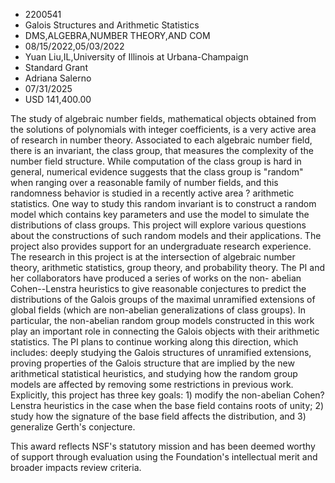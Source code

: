 
* 2200541
* Galois Structures and Arithmetic Statistics
* DMS,ALGEBRA,NUMBER THEORY,AND COM
* 08/15/2022,05/03/2022
* Yuan Liu,IL,University of Illinois at Urbana-Champaign
* Standard Grant
* Adriana Salerno
* 07/31/2025
* USD 141,400.00

The study of algebraic number fields, mathematical objects obtained from the
solutions of polynomials with integer coefficients, is a very active area of
research in number theory. Associated to each algebraic number field, there is
an invariant, the class group, that measures the complexity of the number field
structure. While computation of the class group is hard in general, numerical
evidence suggests that the class group is "random" when ranging over a
reasonable family of number fields, and this randomness behavior is studied in a
recently active area ? arithmetic statistics. One way to study this random
invariant is to construct a random model which contains key parameters and use
the model to simulate the distributions of class groups. This project will
explore various questions about the constructions of such random models and
their applications. The project also provides support for an undergraduate
research experience.   The research in this project is at the intersection of
algebraic number theory, arithmetic statistics, group theory, and probability
theory. The PI and her collaborators have produced a series of works on the non-
abelian Cohen--Lenstra heuristics to give reasonable conjectures to predict the
distributions of the Galois groups of the maximal unramified extensions of
global fields (which are non-abelian generalizations of class groups). In
particular, the non-abelian random group models constructed in this work play an
important role in connecting the Galois objects with their arithmetic
statistics. The PI plans to continue working along this direction, which
includes: deeply studying the Galois structures of unramified extensions,
proving properties of the Galois structure that are implied by the new
arithmetical statistical heuristics, and studying how the random group models
are affected by removing some restrictions in previous work. Explicitly, this
project has three key goals: 1) modify the non-abelian Cohen?Lenstra heuristics
in the case when the base field contains roots of unity; 2) study how the
signature of the base field affects the distribution, and 3) generalize Gerth's
conjecture.

This award reflects NSF's statutory mission and has been deemed worthy of
support through evaluation using the Foundation's intellectual merit and broader
impacts review criteria.
